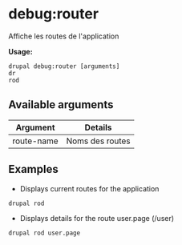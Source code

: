 # debug:router
Affiche les routes de l'application

**Usage:**
```
drupal debug:router [arguments]
dr
rod
```

## Available arguments
Argument | Details
---------|-------------
route-name | Noms des routes

## Examples
* Displays current routes for the application
```
drupal rod
```
* Displays details for the route user.page (/user)
```
drupal rod user.page
```
